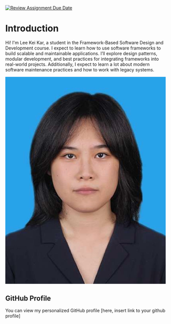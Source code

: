 [![Review Assignment Due Date](https://classroom.github.com/assets/deadline-readme-button-22041afd0340ce965d47ae6ef1cefeee28c7c493a6346c4f15d667ab976d596c.svg)](https://classroom.github.com/a/0MOLbOcH)
# Introduction
Hi! I'm Lee Kei Kar, a student in the Framework-Based Software Design and Development course. 
I expect to learn how to use software frameworks to build scalable and maintainable applications. I’ll explore design patterns, modular development, and best practices for integrating frameworks into real-world projects. Additionally, I expect to learn a lot about modern software maintenance practices and how to work with legacy systems.

![My Image](IMG_2432.JPG)  <!-- Link to the uploaded image -->

## GitHub Profile

You can view my personalized GitHub profile [here, insert link to your github profile]

